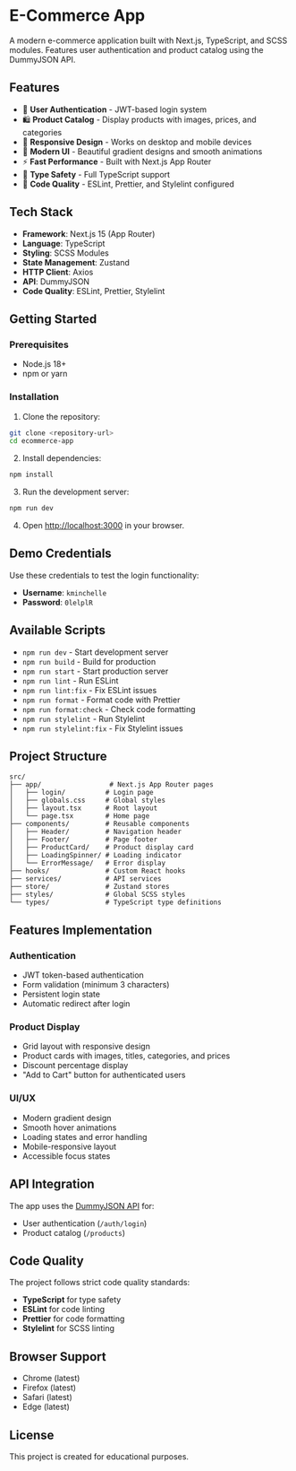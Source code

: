 # E-Commerce App

A modern e-commerce application built with Next.js, TypeScript, and SCSS modules. Features user authentication and product catalog using the DummyJSON API.

## Features

- 🔐 **User Authentication** - JWT-based login system
- 🛍️ **Product Catalog** - Display products with images, prices, and categories
- 📱 **Responsive Design** - Works on desktop and mobile devices
- 🎨 **Modern UI** - Beautiful gradient designs and smooth animations
- ⚡ **Fast Performance** - Built with Next.js App Router
- 🔧 **Type Safety** - Full TypeScript support
- 📝 **Code Quality** - ESLint, Prettier, and Stylelint configured

## Tech Stack

- **Framework**: Next.js 15 (App Router)
- **Language**: TypeScript
- **Styling**: SCSS Modules
- **State Management**: Zustand
- **HTTP Client**: Axios
- **API**: DummyJSON
- **Code Quality**: ESLint, Prettier, Stylelint

## Getting Started

### Prerequisites

- Node.js 18+
- npm or yarn

### Installation

1. Clone the repository:

```bash
git clone <repository-url>
cd ecommerce-app
```

2. Install dependencies:

```bash
npm install
```

3. Run the development server:

```bash
npm run dev
```

4. Open [http://localhost:3000](http://localhost:3000) in your browser.

## Demo Credentials

Use these credentials to test the login functionality:

- **Username**: `kminchelle`
- **Password**: `0lelplR`

## Available Scripts

- `npm run dev` - Start development server
- `npm run build` - Build for production
- `npm run start` - Start production server
- `npm run lint` - Run ESLint
- `npm run lint:fix` - Fix ESLint issues
- `npm run format` - Format code with Prettier
- `npm run format:check` - Check code formatting
- `npm run stylelint` - Run Stylelint
- `npm run stylelint:fix` - Fix Stylelint issues

## Project Structure

```
src/
├── app/                 # Next.js App Router pages
│   ├── login/          # Login page
│   ├── globals.css     # Global styles
│   ├── layout.tsx      # Root layout
│   └── page.tsx        # Home page
├── components/         # Reusable components
│   ├── Header/         # Navigation header
│   ├── Footer/         # Page footer
│   ├── ProductCard/    # Product display card
│   ├── LoadingSpinner/ # Loading indicator
│   └── ErrorMessage/   # Error display
├── hooks/              # Custom React hooks
├── services/           # API services
├── store/              # Zustand stores
├── styles/             # Global SCSS styles
└── types/              # TypeScript type definitions
```

## Features Implementation

### Authentication

- JWT token-based authentication
- Form validation (minimum 3 characters)
- Persistent login state
- Automatic redirect after login

### Product Display

- Grid layout with responsive design
- Product cards with images, titles, categories, and prices
- Discount percentage display
- "Add to Cart" button for authenticated users

### UI/UX

- Modern gradient design
- Smooth hover animations
- Loading states and error handling
- Mobile-responsive layout
- Accessible focus states

## API Integration

The app uses the [DummyJSON API](https://dummyjson.com/) for:

- User authentication (`/auth/login`)
- Product catalog (`/products`)

## Code Quality

The project follows strict code quality standards:

- **TypeScript** for type safety
- **ESLint** for code linting
- **Prettier** for code formatting
- **Stylelint** for SCSS linting

## Browser Support

- Chrome (latest)
- Firefox (latest)
- Safari (latest)
- Edge (latest)

## License

This project is created for educational purposes.
